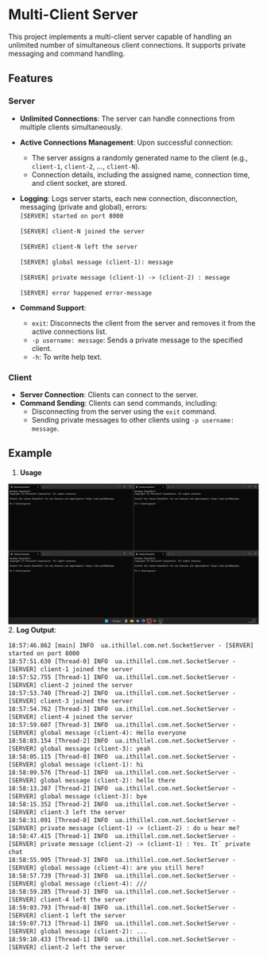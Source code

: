 # Multi-Client Server

This project implements a multi-client server capable of handling an unlimited number of simultaneous client connections. It supports private messaging and command handling.

## Features

### Server
- **Unlimited Connections**: The server can handle connections from multiple clients simultaneously.
- **Active Connections Management**: Upon successful connection:
    - The server assigns a randomly generated name to the client (e.g., `client-1`, `client-2`, ..., `client-N`).
    - Connection details, including the assigned name, connection time, and client socket, are stored.
- **Logging**: Logs server starts, each new connection, disconnection, messaging (private and global), errors:  
  `[SERVER] started on port 8000`

  `[SERVER] client-N joined the server`

  `[SERVER] client-N left the server`

  `[SERVER] global message (client-1): message`

  `[SERVER] private message (client-1) -> (client-2) : message`

  `[SERVER] error happened error-message`
- **Command Support**:
    - `exit`: Disconnects the client from the server and removes it from the active connections list.
    - `-p username: message`: Sends a private message to the specified client.
    - `-h`: To write help text.

### Client
- **Server Connection**: Clients can connect to the server.
- **Command Sending**: Clients can send commands, including:
    - Disconnecting from the server using the `exit` command.
    - Sending private messages to other clients using `-p username: message`.

## Example
1. **Usage**

![2025-01-27 18-57-48.gif](img/2025-01-27%2018-57-48.gif)
2. **Log Output**: 

```
18:57:46.862 [main] INFO  ua.ithillel.com.net.SocketServer - [SERVER] started on port 8000
18:57:51.630 [Thread-0] INFO  ua.ithillel.com.net.SocketServer - [SERVER] client-1 joined the server
18:57:52.755 [Thread-1] INFO  ua.ithillel.com.net.SocketServer - [SERVER] client-2 joined the server
18:57:53.740 [Thread-2] INFO  ua.ithillel.com.net.SocketServer - [SERVER] client-3 joined the server
18:57:54.762 [Thread-3] INFO  ua.ithillel.com.net.SocketServer - [SERVER] client-4 joined the server
18:57:59.607 [Thread-3] INFO  ua.ithillel.com.net.SocketServer - [SERVER] global message (client-4): Hello everyone
18:58:03.154 [Thread-2] INFO  ua.ithillel.com.net.SocketServer - [SERVER] global message (client-3): yeah
18:58:05.115 [Thread-0] INFO  ua.ithillel.com.net.SocketServer - [SERVER] global message (client-1): hi
18:58:09.576 [Thread-1] INFO  ua.ithillel.com.net.SocketServer - [SERVER] global message (client-2): hello there
18:58:13.287 [Thread-2] INFO  ua.ithillel.com.net.SocketServer - [SERVER] global message (client-3): bye
18:58:15.352 [Thread-2] INFO  ua.ithillel.com.net.SocketServer - [SERVER] client-3 left the server
18:58:31.091 [Thread-0] INFO  ua.ithillel.com.net.SocketServer - [SERVER] private message (client-1) -> (client-2) : do u hear me?
18:58:47.415 [Thread-1] INFO  ua.ithillel.com.net.SocketServer - [SERVER] private message (client-2) -> (client-1) : Yes. It` private chat
18:58:55.995 [Thread-3] INFO  ua.ithillel.com.net.SocketServer - [SERVER] global message (client-4): are you still here?
18:58:57.739 [Thread-3] INFO  ua.ithillel.com.net.SocketServer - [SERVER] global message (client-4): ///
18:58:59.285 [Thread-3] INFO  ua.ithillel.com.net.SocketServer - [SERVER] client-4 left the server
18:59:03.793 [Thread-0] INFO  ua.ithillel.com.net.SocketServer - [SERVER] client-1 left the server
18:59:07.713 [Thread-1] INFO  ua.ithillel.com.net.SocketServer - [SERVER] global message (client-2): ...
18:59:10.433 [Thread-1] INFO  ua.ithillel.com.net.SocketServer - [SERVER] client-2 left the server

```